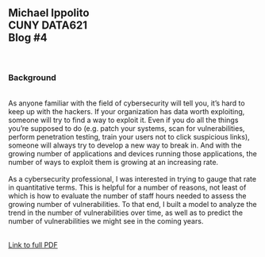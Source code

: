 <h2>Michael Ippolito<br />
CUNY DATA621<br />
Blog #4</h2>
<br />
<h3>Background</h3>
<br />
As anyone familiar with the field of cybersecurity will tell you, it’s hard to keep up with the hackers. If your organization has data worth exploiting, someone will try to find a way to exploit it. Even if you do all the things you’re supposed to do (e.g. patch your systems, scan for vulnerabilities, perform penetration testing, train your users not to click suspicious links), someone will always try to develop a new way to break in. And with the growing number of applications and devices running those applications, the number of ways to exploit them is growing at an increasing rate.<br />
<br />
As a cybersecurity professional, I was interested in trying to gauge that rate in quantitative terms. This is helpful for a number of reasons, not least of which is how to evaluate the number of staff hours needed to assess the growing number of vulnerabilities. To that end, I built a model to analyze the trend in the number of vulnerabilities over time, as well as to predict the number of vulnerabilities we might see in the coming years.<br />
<br />

[Link to full PDF](https://github.com/mmippolito/cuny_data621_blog4/blob/main/blog4.pdf)
